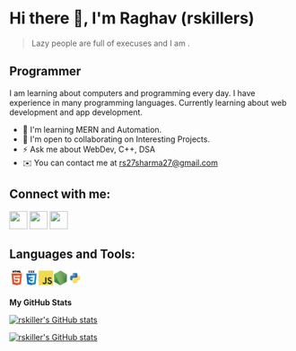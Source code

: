 # Hi there 👋, I'm Raghav (rskillers)
>Lazy people are full of execuses and I am .

## Programmer

I am learning about computers and programming every day. I have experience in many programming languages. Currently learning about web development and app development.

*   🧠  I'm learning MERN and Automation.
*   🤝  I'm open to collaborating on Interesting Projects.
*   ⚡  Ask me about WebDev, C++, DSA
*   ✉️  You can contact me at [rs27sharma27@gmail.com](mailto:rs27sharma27@gmail.com)


## Connect with me:

 <p align="left"> 
 <a href="https://github.com/rskillers" target="_blank" rel="noreferrer"><img src="https://raw.githubusercontent.com/danielcranney/readme-generator/main/public/icons/socials/github.svg" width="32" height="32" /></a> 
 <a href="https://www.instagram.com/raghv_1111/" target="_blank" rel="noreferrer"><img src="https://raw.githubusercontent.com/danielcranney/readme-generator/main/public/icons/socials/instagram.svg" width="32" height="32" /></a> 
 <a href="https://www.linkedin.com/in/raghv1111/" target="_blank" rel="noreferrer"><img src="https://raw.githubusercontent.com/danielcranney/readme-generator/main/public/icons/socials/linkedin.svg" width="32" height="32" /></a></p>


## Languages and Tools:
<img align="left" alt="HTML5" width="26px" src="https://raw.githubusercontent.com/github/explore/80688e429a7d4ef2fca1e82350fe8e3517d3494d/topics/html/html.png" />

<img align="left" alt="CSS3" width="26px" src="https://raw.githubusercontent.com/github/explore/80688e429a7d4ef2fca1e82350fe8e3517d3494d/topics/css/css.png" />

<img align="left" alt="Javascript" width="26px" src="https://raw.githubusercontent.com/github/explore/80688e429a7d4ef2fca1e82350fe8e3517d3494d/topics/javascript/javascript.png">

<img align="left" alt="NodeJS" width="26px" src="https://raw.githubusercontent.com/github/explore/80688e429a7d4ef2fca1e82350fe8e3517d3494d/topics/nodejs/nodejs.png">

<img align="left" alt="Python" width="26px" src="https://raw.githubusercontent.com/github/explore/80688e429a7d4ef2fca1e82350fe8e3517d3494d/topics/python/python.png">
<br />
<br />

<b>My GitHub Stats</b>

<a href="https://github.com/rskillers"><img src="https://github-readme-stats.vercel.app/api?username=rskillers&show_icons=true&hide=&count_private=true&title_color=0891b2&text_color=ffffff&icon_color=0891b2&bg_color=1c1917&hide_border=true&show_icons=true" alt="rskiller's GitHub stats" /></a>

<a href="https://github.com/rskillers"><img src="https://github-readme-streak-stats.herokuapp.com/?user=rskillers&stroke=ffffff&background=1c1917&ring=0891b2&fire=0891b2&currStreakNum=ffffff&currStreakLabel=0891b2&sideNums=ffffff&sideLabels=ffffff&dates=ffffff&hide_border=true" alt="rskiller's GitHub stats"  /></a>
